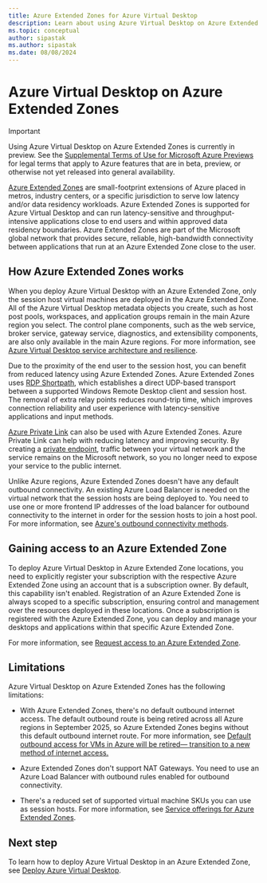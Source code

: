 ```yaml
---
title: Azure Extended Zones for Azure Virtual Desktop
description: Learn about using Azure Virtual Desktop on Azure Extended Zones. 
ms.topic: conceptual
author: sipastak
ms.author: sipastak
ms.date: 08/08/2024
---
```


# Azure Virtual Desktop on Azure Extended Zones

> [!IMPORTANT]
> Using Azure Virtual Desktop on Azure Extended Zones is currently in preview. See the [Supplemental Terms of Use for Microsoft Azure Previews](https://azure.microsoft.com/support/legal/preview-supplemental-terms/) for legal terms that apply to Azure features that are in beta, preview, or otherwise not yet released into general availability.

[Azure Extended Zones](/azure/extended-zones/overview) are small-footprint extensions of Azure placed in metros, industry centers, or a specific jurisdiction to serve low latency and/or data residency workloads. Azure Extended Zones is supported for Azure Virtual Desktop and can run latency-sensitive and throughput-intensive applications close to end users and within approved data residency boundaries. Azure Extended Zones are part of the Microsoft global network that provides secure, reliable, high-bandwidth connectivity between applications that run at an Azure Extended Zone close to the user.

## How Azure Extended Zones works

When you deploy Azure Virtual Desktop with an Azure Extended Zone, only the session host virtual machines are deployed in the Azure Extended Zone. All of the Azure Virtual Desktop metadata objects you create, such as host post pools, workspaces, and application groups remain in the main Azure region you select. The control plane components, such as the web service, broker service, gateway service, diagnostics, and extensibility components, are also only available in the main Azure regions. For more information, see [Azure Virtual Desktop service architecture and resilience](service-architecture-resilience.md).

Due to the proximity of the end user to the session host, you can benefit from reduced latency using Azure Extended Zones. Azure Extended Zones uses [RDP Shortpath](rdp-shortpath.md), which establishes a direct UDP-based transport between a supported Windows Remote Desktop client and session host. The removal of extra relay points reduces round-trip time, which improves connection reliability and user experience with latency-sensitive applications and input methods. 

[Azure Private Link](private-link-overview.md) can also be used with Azure Extended Zones. Azure Private Link can help with reducing latency and improving security. By creating a [private endpoint](../private-link/private-endpoint-overview.md), traffic between your virtual network and the service remains on the Microsoft network, so you no longer need to expose your service to the public internet. 

Unlike Azure regions, Azure Extended Zones doesn't have any default outbound connectivity. An existing Azure Load Balancer is needed on the virtual network that the session hosts are being deployed to. You need to use one or more frontend IP addresses of the load balancer for outbound connectivity to the internet in order for the session hosts to join a host pool. For more information, see [Azure's outbound connectivity methods](../load-balancer/load-balancer-outbound-connections.md#scenarios).

## Gaining access to an Azure Extended Zone 

To deploy Azure Virtual Desktop in Azure Extended Zone locations, you need to explicitly register your subscription with the respective Azure Extended Zone using an account that is a subscription owner. By default, this capability isn't enabled. Registration of an Azure Extended Zone is always scoped to a specific subscription, ensuring control and management over the resources deployed in these locations. Once a subscription is registered with the Azure Extended Zone, you can deploy and manage your desktops and applications within that specific Azure Extended Zone.

For more information, see [Request access to an Azure Extended Zone](/azure/extended-zones/request-access).

## Limitations

Azure Virtual Desktop on Azure Extended Zones has the following limitations:

- With Azure Extended Zones, there's no default outbound internet access. The default outbound route is being retired across all Azure regions in September 2025, so Azure Extended Zones begins without this default outbound internet route. For more information, see [Default outbound access for VMs in Azure will be retired— transition to a new method of internet access.](https://azure.microsoft.com/updates/default-outbound-access-for-vms-in-azure-will-be-retired-transition-to-a-new-method-of-internet-access/)

- Azure Extended Zones don't support NAT Gateways. You need to use an Azure Load Balancer with outbound rules enabled for outbound connectivity.

- There's a reduced set of supported virtual machine SKUs you can use as session hosts. For more information, see [Service offerings for Azure Extended Zones](/azure/extended-zones/overview#service-offerings-for-azure-extended-zones).

## Next step

To learn how to deploy Azure Virtual Desktop in an Azure Extended Zone, see [Deploy Azure Virtual Desktop](deploy-azure-virtual-desktop.md).
